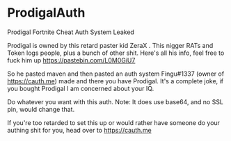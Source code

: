 # ProdigalAuth
Prodigal Fortnite Cheat Auth System Leaked


Prodigal is owned by this retard paster kid ZeraX . This nigger RATs and Token logs people, plus a bunch of other shit.
Here's all his info, feel free to fuck him up https://pastebin.com/L0M0GiU7

So he pasted maven and then pasted an auth system Fingu#1337 (owner of https://cauth.me) made and there you have Prodigal.
It's a complete joke, if you bought Prodigal I am concerned about your IQ.

Do whatever you want with this auth.
Note: It does use base64, and no SSL pin, would change that.

If you're too retarded to set this up or would rather have someone do your authing shit for you, head over to https://cauth.me
